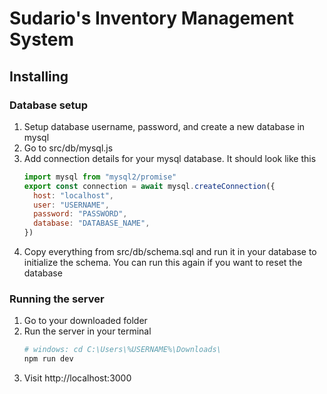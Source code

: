 # Sudario's Inventory Management System

## Installing

### Database setup

1. Setup database username, password, and create a new database in mysql
2. Go to src/db/mysql.js
3. Add connection details for your mysql database. It should look like this
   ```javascript
   import mysql from "mysql2/promise"
   export const connection = await mysql.createConnection({
     host: "localhost",
     user: "USERNAME",
     password: "PASSWORD",
     database: "DATABASE_NAME",
   })
   ```
4. Copy everything from src/db/schema.sql and run it in your database to initialize the schema. You can run this again if you want to reset the database

### Running the server

1. Go to your downloaded folder
2. Run the server in your terminal
   ```bash
   # windows: cd C:\Users\%USERNAME%\Downloads\
   npm run dev
   ```
3. Visit http://localhost:3000
